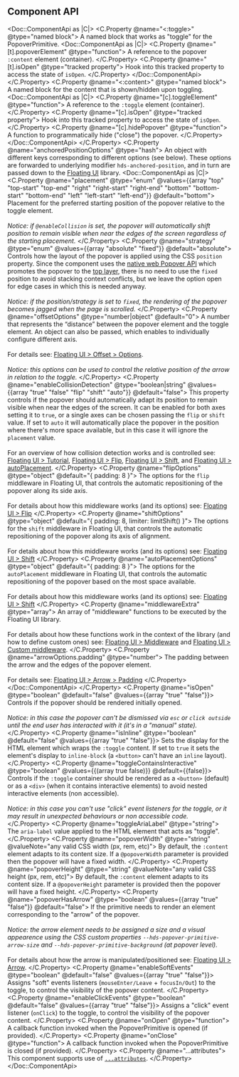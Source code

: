 ## Component API

<Doc::ComponentApi as |C|>
  <C.Property @name="<:toggle>" @type="named block">
    A named block that works as "toggle" for the PopoverPrimitive.
    <Doc::ComponentApi as |C|>
      <C.Property @name="[t].popoverElement" @type="function">
        A reference to the popover `:content` element (container).
      </C.Property>
      <C.Property @name="[t].isOpen" @type="tracked property">
        Hook into this tracked property to access the state of `isOpen`.
      </C.Property>
    </Doc::ComponentApi>
  </C.Property>
  <C.Property @name="<:content>" @type="named block">
    A named block for the content that is shown/hidden upon toggling.
    <Doc::ComponentApi as |C|>
      <C.Property @name="[c].toggleElement" @type="function">
        A reference to the `:toggle` element (container).
      </C.Property>
      <C.Property @name="[c].isOpen" @type="tracked property">
        Hook into this tracked property to access the state of `isOpen`.
      </C.Property>
      <C.Property @name="[c].hidePopover" @type="function">
        A function to programmatically hide ("close") the popover.
      </C.Property>
    </Doc::ComponentApi>
  </C.Property>
  <C.Property @name="anchoredPositionOptions" @type="hash">
    An object with different keys corresponding to different options (see below). These options are forwarded to underlying modifier `hds-anchored-position`, and in turn are passed down to the [Floating UI](https://floating-ui.com) library.
    <Doc::ComponentApi as |C|>
      <C.Property @name="placement" @type="enum" @values={{array "top" "top-start" "top-end" "right" "right-start" "right-end" "bottom" "bottom-start" "bottom-end" "left" "left-start" "left-end"}} @default="bottom">
        Placement for the preferred starting position of the popover relative to the toggle element.
        <br />
        <br />
        _Notice: if `@enableCollision` is set, the popover will automatically shift position to remain visible when near the edges of the screen regardless of the starting placement._
      </C.Property>
      <C.Property @name="strategy" @type="enum" @values={{array "absolute" "fixed"}} @default="absolute">
        Controls how the layout of the popover is applied using the CSS `position` property. Since the component uses the [native web Popover API](https://developer.mozilla.org/en-US/docs/Web/API/Popover_API) which promotes the popover to the [top layer](https://developer.mozilla.org/en-US/docs/Glossary/Top_layer), there is no need to use the `fixed` position to avoid stacking context conflicts, but we leave the option open for edge cases in which this is needed anyway.
        <br />
        <br />
        _Notice: if the position/strategy is set to `fixed`, the rendering of the popover becomes jagged when the page is scrolled._
      </C.Property>
      <C.Property @name="offsetOptions" @type="number|object" @default="0">
        A number that represents the “distance” between the popover element and the toggle element. An object can also be passed, which enables to individually configure different axis.
        <br />
        <br />
        For details see: [Floating UI > Offset > Options](https://floating-ui.com/docs/offset#options).
        <br />
        <br />
        _Notice: this options can be used to control the relative position of the arrow in relation to the toggle._
      </C.Property>
      <C.Property @name="enableCollisionDetection" @type="boolean|string" @values={{array "true" "false" "flip" "shift" "auto"}} @default="false">
        This property controls if the popover should automatically adapt its position to remain visible when near the edges of the screen. It can be enabled for both axes setting it to `true`, or a single axes can be chosen passing the `flip` or `shift` value. If set to `auto` it will automatically place the popover in the position where there's more space available, but in this case it will ignore the `placement` value.
        <br />
        <br />
        For an overview of how collision detection works and is controlled see: [Floating UI > Tutorial](https://floating-ui.com/docs/tutorial), [Floating UI > Flip](https://floating-ui.com/docs/flip), [Floating UI > Shift](https://floating-ui.com/docs/shift), and [Floating UI > autoPlacement](https://floating-ui.com/docs/autoPlacement).
      </C.Property>
      <C.Property @name="flipOptions" @type="object" @default="{ padding: 8 }">
        The options for the `flip` middleware in Floating UI, that controls the automatic repositioning of the popover along its side axis.
        <br />
        <br />
        For details about how this middleware works (and its options) see: [Floating UI > Flip](https://floating-ui.com/docs/flip)
      </C.Property>
      <C.Property @name="shiftOptions" @type="object" @default="{ padding: 8, limiter: limitShift() }">
        The options for the `shift` middleware in Floating UI, that controls the automatic repositioning of the popover along its axis of alignment.
        <br />
        <br />
        For details about how this middleware works (and its options) see: [Floating UI > Shift](https://floating-ui.com/docs/shift)
      </C.Property>
      <C.Property @name="autoPlacementOptions" @type="object" @default="{ padding: 8 }">
        The options for the `autoPlacement` middleware in Floating UI, that controls the automatic repositioning of the popover based on the most space available.
        <br />
        <br />
        For details about how this middleware works (and its options) see: [Floating UI > Shift](https://floating-ui.com/docs/autoPlacement)
      </C.Property>
      <C.Property @name="middlewareExtra" @type="array">
        An array of "middleware" functions to be executed by the Floating UI library.
        <br />
        <br />
        For details about how these functions work in the context of the library (and how to define custom ones) see: [Floating UI > Middleware](https://floating-ui.com/docs/middleware) and [Floating UI > Custom middleware](https://floating-ui.com/docs/computePosition#custom).
      </C.Property>
      <C.Property @name="arrowOptions.padding" @type="number">
        The padding between the arrow and the edges of the popover element.
        <br />
        <br />
        For details see: [Floating UI > Arrow > Padding](https://floating-ui.com/docs/arrow#padding)
      </C.Property>
    </Doc::ComponentApi>
  </C.Property>
  <C.Property @name="isOpen" @type="boolean" @default="false" @values={{array "true" "false"}}>
    Controls if the popover should be rendered initially opened.
    <br />
    <br />
    _Notice: in this case the popover can't be dismissed via `esc` or `click outside` until the end user has interacted with it (it's in a "manual" state)._
  </C.Property>
  <C.Property @name="isInline" @type="boolean" @default="false" @values={{array "true" "false"}}>
    Sets the display for the HTML element which wraps the `:toggle` content. If set to `true` it sets the element's display to `inline-block` (a `<button>` can't have an `inline` layout).
  </C.Property>
  <C.Property @name="toggleContainsInteractive" @type="boolean" @values={{(array true false)}} @default={{false}}>
    Controls if the `:toggle` container should be rendered as a `<button>` (default) or as a `<div>` (when it contains interactive elements) to avoid nested interactive elements (non accessible).
    <br />
    <br />
    _Notice: in this case you can't use "click" event listeners for the toggle, or it may result in unexpected behaviours or non accessible code._
  </C.Property>
  <C.Property @name="toggleAriaLabel" @type="string">
    The `aria-label` value applied to the HTML element that acts as "toggle".
  </C.Property>
  <C.Property @name="popoverWidth" @type="string" @valueNote="any valid CSS width (px, rem, etc)">
    By default, the `:content` element adapts to its content size. If a `@popoverWidth` parameter is provided then the popover will have a fixed width.
  </C.Property>
  <C.Property @name="popoverHeight" @type="string" @valueNote="any valid CSS height (px, rem, etc)">
    By default, the `:content` element adapts to its content size. If a `@popoverHeight` parameter is provided then the popover will have a fixed height.
  </C.Property>
  <C.Property @name="popoverHasArrow" @type="boolean" @values={{array "true" "false"}} @default="false">
    If the primitive needs to render an element corresponding to the "arrow" of the popover.
    <br />
    <br />
    _Notice: the arrow element needs to be assigned a size and a visual appearence using the CSS custom properties  `--hds-popover-primitive-arrow-size` and `--hds-popover-primitive-background` (at popover level)._
    <br />
    <br />
    For details about how the arrow is manipulated/positioned see: [Floating UI > Arrow](https://floating-ui.com/docs/arrow).
  </C.Property>
  <C.Property @name="enableSoftEvents" @type="boolean" @default="false" @values={{array "true" "false"}}>
    Assigns "soft" events listeners (`mouseEnter/Leave` + `focusIn/Out`) to the toggle, to control the visibility of the popover content.
  </C.Property>
  <C.Property @name="enableClickEvents" @type="boolean" @default="false" @values={{array "true" "false"}}>
    Assigns a "click" event listener (`onClick`) to the toggle, to control the visibility of the popover content.
  </C.Property>
  <C.Property @name="onOpen" @type="function">
    A callback function invoked when the PopoverPrimitive is opened (if provided).
  </C.Property>
  <C.Property @name="onClose" @type="function">
    A callback function invoked when the PopoverPrimitive is closed (if provided).
  </C.Property>
  <C.Property @name="...attributes">
    This component supports use of [`...attributes`](https://guides.emberjs.com/release/in-depth-topics/patterns-for-components/#toc_attribute-ordering).
  </C.Property>
</Doc::ComponentApi>
